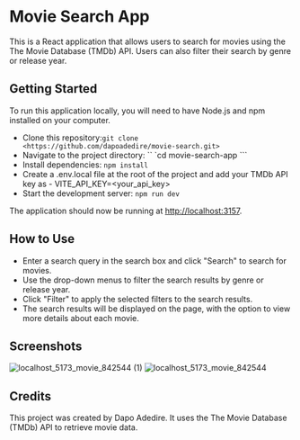 # Movie Search App

This is a React application that allows users to search for movies using the The Movie Database (TMDb) API. Users can also filter their search by genre or release year.

## Getting Started

To run this application locally, you will need to have Node.js and npm installed on your computer.

- Clone this repository:`git clone <https://github.com/dapoadedire/movie-search.git>`
- Navigate to the project directory: `` `cd movie-search-app ```
- Install dependencies: `npm install`
- Create a .env.local file at the root of the project and add your TMDb API key as - VITE_API_KEY=<your_api_key>
- Start the development server: `npm run dev`

The application should now be running at <http://localhost:3157>.

## How to Use

- Enter a search query in the search box and click "Search" to search for movies.
- Use the drop-down menus to filter the search results by genre or release year.
- Click "Filter" to apply the selected filters to the search results.
- The search results will be displayed on the page, with the option to view more details about each movie.


## Screenshots

![localhost_5173_movie_842544 (1)](https://user-images.githubusercontent.com/95668340/219631454-dafa05da-5743-4edd-9f53-64c627055034.png)  ![localhost_5173_movie_842544](https://user-images.githubusercontent.com/95668340/219631488-ad64a3b7-8a64-4af1-897c-e08da21417a8.png)

 






## Credits

This project was created by Dapo Adedire. It uses the The Movie Database (TMDb) API to retrieve movie data.
